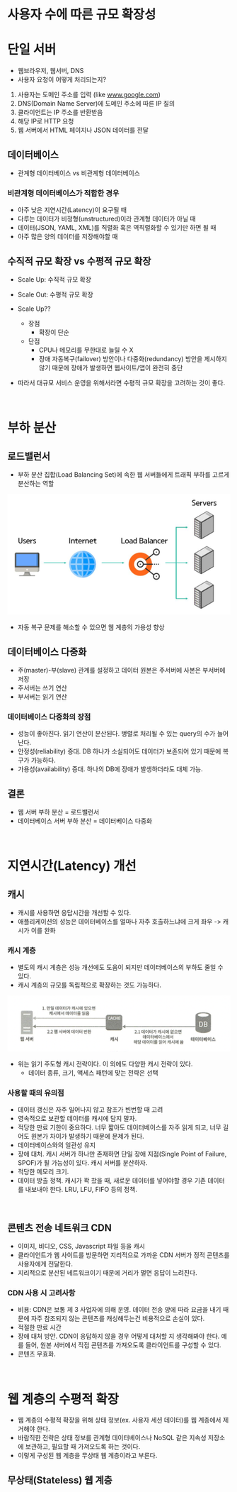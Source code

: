 # 사용자 수에 따른 규모 확장성

# 단일 서버

- 웹브라우저, 웹서버, DNS
- 사용자 요청이 어떻게 처리되는지?

1. 사용자는 도메인 주소를 입력 (like www.google.com)
2. DNS(Domain Name Server)에 도메인 주소에 따른 IP 질의
3. 클라이언트는 IP 주소를 반환받음
4. 해당 IP로 HTTP 요청
5. 웹 서버에서 HTML 페이지나 JSON 데이터를 전달

## 데이터베이스

- 관계형 데이터베이스 vs 비관계형 데이터베이스

### 비관계형 데이터베이스가 적합한 경우

- 아주 낮은 지연시간(Latency)이 요구될 때
- 다루는 데이터가 비정형(unstructured)이라 관계형 데이터가 아닐 때
- 데이터(JSON, YAML, XML)를 직렬화 혹은 역직렬화할 수 있기만 하면 될 때
- 아주 많은 양의 데이터를 저장해야할 때

## 수직적 규모 확장 vs 수평적 규모 확장

- Scale Up: 수직적 규모 확장
- Scale Out: 수평적 규모 확장

- Scale Up??
  - 장점
    - 확장이 단순
  - 단점
    - CPU나 메모리를 무한대로 늘릴 수 X
    - 장애 자동복구(failover) 방안이나 다중화(redundancy) 방안을 제시하지 않기 때문에 장애가 발생하면 웹사이트/앱이 완전히 중단
- 따라서 대규모 서비스 운영을 위해서라면 수평적 규모 확장을 고려하는 것이 좋다.

<br/>

# 부하 분산

## 로드밸런서

- 부하 분산 집합(Load Balancing Set)에 속한 웹 서버들에게 트래픽 부하를 고르게 분산하는 역할

![img.png](img/load_balancer.png)

- 자동 복구 문제를 해소할 수 있으면 웹 계층의 가용성 향상

## 데이터베이스 다중화

- 주(master)-부(slave) 관계를 설정하고 데이터 원본은 주서버에 사본은 부서버에 저장
- 주서버는 쓰기 연산
- 부서버는 읽기 연산

### 데이터베이스 다중화의 장점

- 성능이 좋아진다. 읽기 연산이 분산된다. 병렬로 처리될 수 있는 query의 수가 늘어난다.
- 안정성(reliability) 증대. DB 하나가 소실되어도 데이터가 보존되어 있기 때문에 복구가 가능하다.
- 가용성(availability) 증대. 하나의 DB에 장애가 발생하더라도 대체 가능.

## 결론

- 웹 서버 부하 분산 = 로드밸런서
- 데이터베이스 서버 부하 분산 = 데이터베이스 다중화

<br/>

# 지연시간(Latency) 개선

## 캐시

- 캐시를 사용하면 응답시간을 개선할 수 있다.
- 애플리케이션의 성능은 데이터베이스를 얼마나 자주 호출하느냐에 크게 좌우 -> 캐시가 이를 완화

### 캐시 계층

- 별도의 캐시 계층은 성능 개선에도 도움이 되지만 데이터베이스의 부하도 줄일 수 있다.
- 캐시 계층의 규모를 독립적으로 확장하는 것도 가능하다.

![read-through_caching_strategy.png](img/read-through_caching_strategy.png)

- 위는 읽기 주도형 캐시 전략이다. 이 외에도 다양한 캐시 전략이 있다.
  - 데이터 종류, 크기, 액세스 패턴에 맞는 전략은 선택

### 사용할 때의 유의점

- 데이터 갱신은 자주 일어나지 않고 참조가 빈번할 때 고려
- 영속적으로 보관할 데이터를 캐시에 담지 말자.
- 적당한 만료 기한이 중요하다. 너무 짧아도 데이터베이스를 자주 읽게 되고, 너무 길어도 원본가 차이가 발생하기 때문에 문제가 된다.
- 데이터베이스와의 일관성 유지
- 장애 대처. 캐시 서버가 하나만 존재하면 단일 장애 지점(Single Point of Failure, SPOF)가 될 가능성이 있다. 캐시 서버를 분산하자.
- 적당한 메모리 크기.
- 데이터 방출 정책. 캐시가 꽉 찼을 때, 새로운 데이터를 넣어야할 경우 기존 데이터를 내보내야 한다. LRU, LFU, FIFO 등의 정책.

<br/>

## 콘텐츠 전송 네트워크 CDN

- 이미지, 비디오, CSS, Javascript 파일 등을 캐시
- 클라이언트가 웹 사이트를 방문하면 지리적으로 가까운 CDN 서버가 정적 콘텐츠를 사용자에게 전달한다.
- 지리적으로 분산된 네트워크이기 때문에 거리가 멀면 응답이 느려진다.

### CDN 사용 시 고려사항

- 비용: CDN은 보통 제 3 사업자에 의해 운영. 데이터 전송 양에 따라 요금을 내기 때문에 자주 참조되지 않는 콘텐츠를 캐싱해두는건 비용적으로 손실이 있다.
- 적절한 만료 시간
- 장애 대처 방안. CDN이 응답하지 않을 경우 어떻게 대처할 지 생각해봐야 한다. 예를 들어, 원본 서버에서 직접 콘텐츠를 가져오도록 클라이언트를 구성할 수 있다.
- 콘텐츠 무효화.

<br/>

# 웹 계층의 수평적 확장

- 웹 계층의 수평적 확장을 위해 상태 정보(ex. 사용자 세션 데이터)를 웹 계층에서 제거해야 한다.
- 바람직한 전략은 상태 정보를 관계형 데이터베이스나 NoSQL 같은 지속성 저장소에 보관하고, 필요할 때 가져오도록 하는 것이다.
- 이렇게 구성된 웹 계층을 무상태 웹 계층이라고 부른다.

## 무상태(Stateless) 웹 계층

